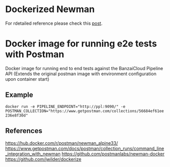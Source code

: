 # Dockerized Newman

For rdetailed reference please check this [post](https://banzaicloud.com/blog/helm-rest-api/).

# Docker image for running e2e tests with Postman
Docker image for running end to end tests against the BanzaiCloud Pipeline API
(Extends the original postman image with environment configuration upon container start)

## Example

```docker run -e PIPELINE_ENDPOINT="http://ppl:9090/" -e POSTMAN_COLLECTION="https://www.getpostman.com/collections/56684ef61ee236e8f30d"```

## References
https://hub.docker.com/r/postman/newman_alpine33/
https://www.getpostman.com/docs/postman/collection_runs/command_line_integration_with_newman
https://github.com/postmanlabs/newman-docker
https://github.com/jwilder/dockerize
